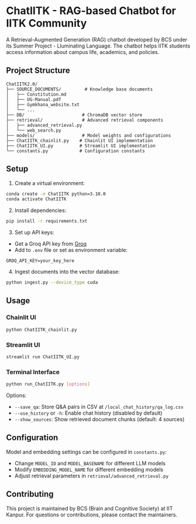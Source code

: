 # ChatIITK - RAG-based Chatbot for IITK Community

A Retrieval-Augmented Generation (RAG) chatbot developed by BCS under its Summer Project - Lluminating Language. The chatbot helps IITK students access information about campus life, academics, and policies.

## Project Structure

```
ChatIITK2.0/
├── SOURCE_DOCUMENTS/         # Knowledge base documents
│   ├── Constitution.md
│   ├── UG-Manual.pdf 
│   ├── Gymkhana_website.txt
│   └── ...
├── DB/                      # ChromaDB vector store
├── retrieval/               # Advanced retrieval components
│   ├── advanced_retrieval.py
│   └── web_search.py
├── models/                  # Model weights and configurations
├── ChatIITK_chainlit.py    # Chainlit UI implementation
├── ChatIITK_UI.py          # Streamlit UI implementation
└── constants.py            # Configuration constants
```

## Setup

1. Create a virtual environment:
```bash
conda create -n ChatIITK python=3.10.0
conda activate ChatIITK
```

2. Install dependencies:
```bash
pip install -r requirements.txt
```

3. Set up API keys:
- Get a Groq API key from [Groq](https://console.groq.com)
- Add to `.env` file or set as environment variable:
```
GROQ_API_KEY=your_key_here
```

4. Ingest documents into the vector database:
```bash
python ingest.py --device_type cuda
```

## Usage

### Chainlit UI
```bash
python ChatIITK_chainlit.py
```

### Streamlit UI
```bash
streamlit run ChatIITK_UI.py
```

### Terminal Interface
```bash
python run_ChatIITK.py [options]
```

Options:
- `--save_qa`: Store Q&A pairs in CSV at `/local_chat_history/qa_log.csv`
- `--use_history` or `-h`: Enable chat history (disabled by default)
- `--show_sources`: Show retrieved document chunks (default: 4 sources)

## Configuration

Model and embedding settings can be configured in `constants.py`:

- Change `MODEL_ID` and `MODEL_BASENAME` for different LLM models
- Modify `EMBEDDING_MODEL_NAME` for different embedding models
- Adjust retrieval parameters in `retrieval/advanced_retrieval.py`

## Contributing

This project is maintained by BCS (Brain and Cognitive Society) at IIT Kanpur. For questions or contributions, please contact the maintainers.

